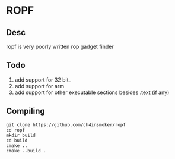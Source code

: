 <h1>ROPF</h1>

## Desc
<p>ropf is very poorly written rop gadget finder</p>

## Todo
1. add support for 32 bit..
2. add support for arm
3. add support for other executable sections besides .text (if any)

## Compiling
```
git clone https://github.com/ch4insmoker/ropf
cd ropf
mkdir build
cd build
cmake ..
cmake --build .
```
